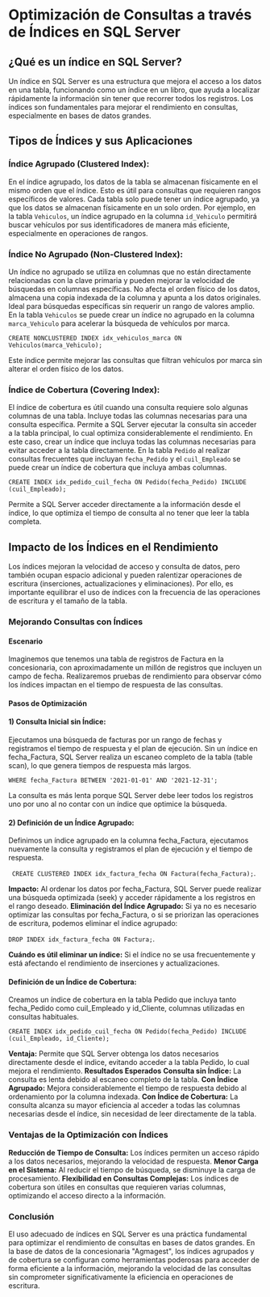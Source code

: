 # Optimización de Consultas a través de Índices en SQL Server

## ¿Qué es un índice en SQL Server?
Un índice en SQL Server es una estructura que mejora el acceso a los datos en una tabla, funcionando como un índice en un libro, que ayuda a localizar rápidamente la información sin tener que recorrer todos los registros. Los índices son fundamentales para mejorar el rendimiento en consultas, especialmente en bases de datos grandes.

## Tipos de Índices y sus Aplicaciones
### Índice Agrupado (Clustered Index):
En el índice agrupado, los datos de la tabla se almacenan físicamente en el mismo orden que el índice. Esto es útil para consultas que requieren rangos específicos de valores. Cada tabla solo puede tener un índice agrupado, ya que los datos se almacenan físicamente en un solo orden. 
Por ejemplo, en la tabla `Vehiculos`, un índice agrupado en la columna `id_Vehiculo` permitirá buscar vehículos por sus identificadores de manera más eficiente, especialmente en operaciones de rangos.

### Índice No Agrupado (Non-Clustered Index): 
Un índice no agrupado se utiliza en columnas que no están directamente relacionadas con la clave primaria y pueden mejorar la velocidad de búsquedas en columnas específicas. No afecta el orden físico de los datos, almacena una copia indexada de la columna y apunta a los datos originales. Ideal para búsquedas específicas sin requerir un rango de valores amplio.
En la tabla `Vehiculos` se puede crear un índice no agrupado en la columna `marca_Vehiculo` para acelerar la búsqueda de vehículos por marca.

```CREATE NONCLUSTERED INDEX idx_vehiculos_marca ON Vehiculos(marca_Vehiculo);```

Este índice permite mejorar las consultas que filtran vehículos por marca sin alterar el orden físico de los datos.

### Índice de Cobertura (Covering Index):
El índice de cobertura es útil cuando una consulta requiere solo algunas columnas de una tabla. Incluye todas las columnas necesarias para una consulta específica. Permite a SQL Server ejecutar la consulta sin acceder a la tabla principal, lo cual optimiza considerablemente el rendimiento. En este caso, crear un índice que incluya todas las columnas necesarias para evitar acceder a la tabla directamente. 
En la tabla `Pedido` al realizar consultas frecuentes que incluyan `fecha_Pedido`  y el `cuil_Empleado` se puede crear un índice de cobertura que incluya ambas columnas.

```CREATE INDEX idx_pedido_cuil_fecha ON Pedido(fecha_Pedido) INCLUDE (cuil_Empleado);```

Permite a SQL Server acceder directamente a la información desde el índice, lo que optimiza el tiempo de consulta al no tener que leer la tabla completa.



## Impacto de los Índices en el Rendimiento
Los índices mejoran la velocidad de acceso y consulta de datos, pero también ocupan espacio adicional y pueden ralentizar operaciones de escritura (inserciones, actualizaciones y eliminaciones). Por ello, es importante equilibrar el uso de índices con la frecuencia de las operaciones de escritura y el tamaño de la tabla.

### Mejorando Consultas con Índices
#### Escenario
Imaginemos que tenemos una tabla de registros de Factura en la concesionaria, con aproximadamente un millón de registros que incluyen un campo de fecha. Realizaremos pruebas de rendimiento para observar cómo los índices impactan en el tiempo de respuesta de las consultas.

#### Pasos de Optimización
#### 1) Consulta Inicial sin Índice: 
Ejecutamos una búsqueda de facturas por un rango de fechas y registramos el tiempo de respuesta y el plan de ejecución. Sin un índice en fecha_Factura, SQL Server realiza un escaneo completo de la tabla (table scan), lo que genera tiempos de respuesta más largos.
``` SELECT * FROM Factura
WHERE fecha_Factura BETWEEN '2021-01-01' AND '2021-12-31';
```
La consulta es más lenta porque SQL Server debe leer todos los registros uno por uno al no contar con un índice que optimice la búsqueda.

#### 2) Definición de un Índice Agrupado: 
Definimos un índice agrupado en la columna fecha_Factura, ejecutamos nuevamente la consulta y registramos el plan de ejecución y el tiempo de respuesta.

``` CREATE CLUSTERED INDEX idx_factura_fecha ON Factura(fecha_Factura);```.

**Impacto:** Al ordenar los datos por fecha_Factura, SQL Server puede realizar una búsqueda optimizada (seek) y acceder rápidamente a los registros en el rango deseado.
**Eliminación del Índice Agrupado:** Si ya no es necesario optimizar las consultas por fecha_Factura, o si se priorizan las operaciones de escritura, podemos eliminar el índice agrupado:

```DROP INDEX idx_factura_fecha ON Factura;```.

**Cuándo es útil eliminar un índice:** Si el índice no se usa frecuentemente y está afectando el rendimiento de inserciones y actualizaciones.

#### Definición de un Índice de Cobertura: 
Creamos un índice de cobertura en la tabla Pedido que incluya tanto fecha_Pedido como cuil_Empleado y id_Cliente, columnas utilizadas en consultas habituales.

```CREATE INDEX idx_pedido_cuil_fecha ON Pedido(fecha_Pedido) INCLUDE (cuil_Empleado, id_Cliente);```

**Ventaja:** Permite que SQL Server obtenga los datos necesarios directamente desde el índice, evitando acceder a la tabla Pedido, lo cual mejora el rendimiento.
**Resultados Esperados**
**Consulta sin Índice:** La consulta es lenta debido al escaneo completo de la tabla.
**Con Índice Agrupado:** Mejora considerablemente el tiempo de respuesta debido al ordenamiento por la columna indexada.
**Con Índice de Cobertura:** La consulta alcanza su mayor eficiencia al acceder a todas las columnas necesarias desde el índice, sin necesidad de leer directamente de la tabla.
### Ventajas de la Optimización con Índices
**Reducción de Tiempo de Consulta:** Los índices permiten un acceso rápido a los datos necesarios, mejorando la velocidad de respuesta.
**Menor Carga en el Sistema:** Al reducir el tiempo de búsqueda, se disminuye la carga de procesamiento.
**Flexibilidad en Consultas Complejas:** Los índices de cobertura son útiles en consultas que requieren varias columnas, optimizando el acceso directo a la información.
### Conclusión
El uso adecuado de índices en SQL Server es una práctica fundamental para optimizar el rendimiento de consultas en bases de datos grandes. En la base de datos de la concesionaria "Agmagest", los índices agrupados y de cobertura se configuran como herramientas poderosas para acceder de forma eficiente a la información, mejorando la velocidad de las consultas sin comprometer significativamente la eficiencia en operaciones de escritura.
